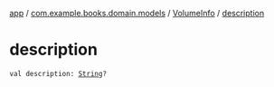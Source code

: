 [app](../../index.md) / [com.example.books.domain.models](../index.md) / [VolumeInfo](index.md) / [description](./description.md)

# description

`val description: `[`String`](https://kotlinlang.org/api/latest/jvm/stdlib/kotlin/-string/index.html)`?`